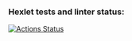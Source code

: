 ### Hexlet tests and linter status:
[![Actions Status](https://github.com/alex-popov-tech/layout-designer-project-lvl1/workflows/hexlet-check/badge.svg)](https://github.com/alex-popov-tech/layout-designer-project-lvl1/actions)